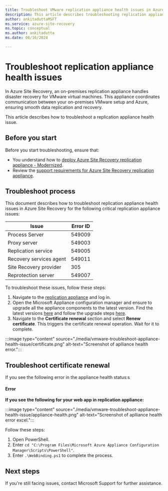 ```yaml
---
title: Troubleshoot VMware replication appliance health issues in Azure Site Recovery 
description: This article describes troubleshooting replication appliance health issues in Azure Site Recovery. 
author: ankitaduttaMSFT
ms.service: azure-site-recovery
ms.topic: conceptual
ms.author: ankitadutta
ms.date: 08/16/2024

---
```

# Troubleshoot replication appliance health issues
 

In Azure Site Recovery, an on-premises replication appliance handles disaster recovery for VMware virtual machines. This appliance coordinates communication between your on-premises VMware setup and Azure, ensuring smooth data replication and recovery. 

This article describes how to troubleshoot a replication appliance health issue.

## Before you start

Before you start troubleshooting, ensure that:

- You understand how to [deploy Azure Site Recovery replication appliance - Modernized](./deploy-vmware-azure-replication-appliance-modernized.md).
- Review the [support requirements for Azure Site Recovery replication appliance](./replication-appliance-support-matrix.md).

## Troubleshoot process

This document describes how to troubleshoot replication appliance health issues in Azure Site Recovery for the following critical replication appliance issues:

| Issue | Error ID |
|-------|----------|
| Process Server | 549009 |
| Proxy server | 549003 |
| Replication service | 549005 |
| Recovery services agent | 549011 |
| Site Recovery provider | 305 |
| Reprotection server | 549007 |

To troubleshoot these issues, follow these steps:

1. Navigate to the [replication appliance](./deploy-vmware-azure-replication-appliance-modernized.md) and log in.
2. Open the Microsoft Appliance configuration manager and ensure to upgrade all the appliance components to the latest version. Find the latest versions [here](./site-recovery-whats-new.md#supported-updates) and follow the upgrade steps [here](./upgrade-mobility-service-modernized.md#upgrade-appliance).
3. Navigate to the **Certificate renewal** section and select **Renew certificate**. This triggers the certificate renewal operation. Wait for it to complete.

:::image type="content" source="./media/vmware-troubleshoot-appliance-health-issue/certificate.png" alt-text="Screenshot of aplliance health error.":::
   
## Troubleshoot certificate renewal

If you see the following error in the appliance health status:s

#### Error

**If you see the following for your web app in replication appliance:**

:::image type="content" source="./media/vmware-troubleshoot-appliance-health-issue/appliance-health.png" alt-text="Screenshot of aplliance health error excel.":::
    
Follow these steps:

1. Open PowerShell.
2. Enter `cd "C:\Program Files\Microsoft Azure Appliance Configuration Manager\Scripts\PowerShell"`.
3. Enter `.\WebBinding.ps1` to complete the process.

## Next steps

If you're still facing issues, contact Microsoft Support for further assistance.